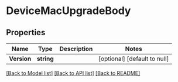 # DeviceMacUpgradeBody

## Properties
Name | Type | Description | Notes
------------ | ------------- | ------------- | -------------
**Version** | **string** |  | [optional] [default to null]

[[Back to Model list]](../README.md#documentation-for-models) [[Back to API list]](../README.md#documentation-for-api-endpoints) [[Back to README]](../README.md)

